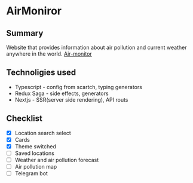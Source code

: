 # AirMoniror

## Summary

Website that provides information about air pollution and current weather anywhere in the world.
[Air-monitor](https://air-monitor.vercel.app/)

## Technoligies used

- Typescript - config from scartch, typing generators
- Redux Saga - side effects, generators
- Nextjs - SSR(server side rendering), API routs

## Checklist

- [x] Location search select
- [x] Cards
- [x] Theme switched
- [ ] Saved locations
- [ ] Weather and air pollution forecast
- [ ] Air pollution map
- [ ] Telegram bot
